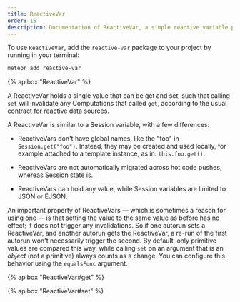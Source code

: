 ```yaml
---
title: ReactiveVar
order: 15
description: Documentation of ReactiveVar, a simple reactive variable package.
---
```


To use `ReactiveVar`, add the `reactive-var` package to your project by running
in your terminal:

```bash
meteor add reactive-var
```

{% apibox "ReactiveVar" %}

A ReactiveVar holds a single value that can be get and set, such that calling
`set` will invalidate any Computations that called `get`, according to the
usual contract for reactive data sources.

A ReactiveVar is similar to a Session variable, with a few differences:

* ReactiveVars don't have global names, like the "foo" in `Session.get("foo")`.
  Instead, they may be created and used locally, for example attached to a
  template instance, as in: `this.foo.get()`.

* ReactiveVars are not automatically migrated across hot code pushes,
  whereas Session state is.

* ReactiveVars can hold any value, while Session variables are limited to
  JSON or EJSON.

An important property of ReactiveVars &mdash; which is sometimes a
reason for using one &mdash; is that setting the value to the same
value as before has no effect; it does not trigger any invalidations.
So if one autorun sets a ReactiveVar, and another autorun gets the
ReactiveVar, a re-run of the first autorun won't necessarily trigger
the second.  By default, only primitive values are compared this way,
while calling `set` on an argument that is an *object* (not a
primitive) always counts as a change.  You can configure this behavior
using the `equalsFunc` argument.

{% apibox "ReactiveVar#get" %}

{% apibox "ReactiveVar#set" %}
